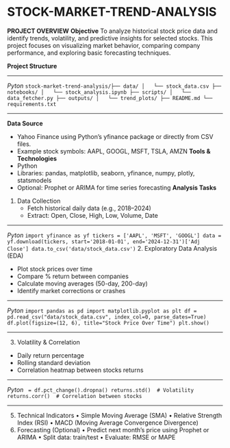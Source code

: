 # STOCK-MARKET-TREND-ANALYSIS
**PROJECT OVERVIEW**
**Objective**
To analyze historical stock price data and identify trends, volatility, and predictive insights for selected stocks. This project focuses on visualizing market behavior, comparing company performance, and exploring basic forecasting techniques.

**Project Structure**

---

_Pyton_
`
stock-market-trend-analysis/├── data/
│   └── stock_data.csv
├── notebooks/
│   └── stock_analysis.ipynb
├── scripts/
│   └── data_fetcher.py
├── outputs/
│   └── trend_plots/
├── README.md
└── requirements.txt `

---

**Data Source**
  *  Yahoo Finance using Python’s yfinance package or directly from CSV files.
  *  Example stock symbols: AAPL, GOOGL, MSFT, TSLA, AMZN
**Tools & Technologies**
  *  Python
  *  Libraries: pandas, matplotlib, seaborn, yfinance, numpy, plotly, statsmodels
  *  Optional: Prophet or ARIMA for time series forecasting
**Analysis Tasks**
1. Data Collection
    * Fetch historical daily data (e.g., 2018–2024)
    * Extract: Open, Close, High, Low, Volume, Date

---

_Pyton_
`
import yfinance as yf
tickers = ['AAPL', 'MSFT', 'GOOGL']
data = yf.download(tickers, start='2018-01-01', end='2024-12-31')['Adj Close']
data.to_csv('data/stock_data.csv') `
2.  Exploratory Data Analysis (EDA)
  *  Plot stock prices over time
  *  Compare % return between companies
  *  Calculate moving averages (50-day, 200-day)
  *  Identify market corrections or crashes

---

_Pyton_
`
import pandas as pd
import matplotlib.pyplot as plt
df = pd.read_csv("data/stock_data.csv", index_col=0, parse_dates=True)
df.plot(figsize=(12, 6), title="Stock Price Over Time")
plt.show() `

---

3. Volatility & Correlation
  *  Daily return percentage
  *  Rolling standard deviation
  *  Correlation heatmap between stocks returns

---

_Pyton_
`
= df.pct_change().dropna()
returns.std()  # Volatility
returns.corr()  # Correlation between stocks`

---

5. Technical Indicators
•	Simple Moving Average (SMA)
•	Relative Strength Index (RSI)
•	MACD (Moving Average Convergence Divergence)
6. Forecasting (Optional)
•	Predict next month’s price using Prophet or ARIMA
•	Split data: train/test
•	Evaluate: RMSE or MAPE








